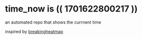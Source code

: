 # time_now is (( 1701622800217 ))

an automated repo that shows the currnent time

inspired by [breakingheatmap](https://github.com/breakingheatmap/breakingheatmap)
